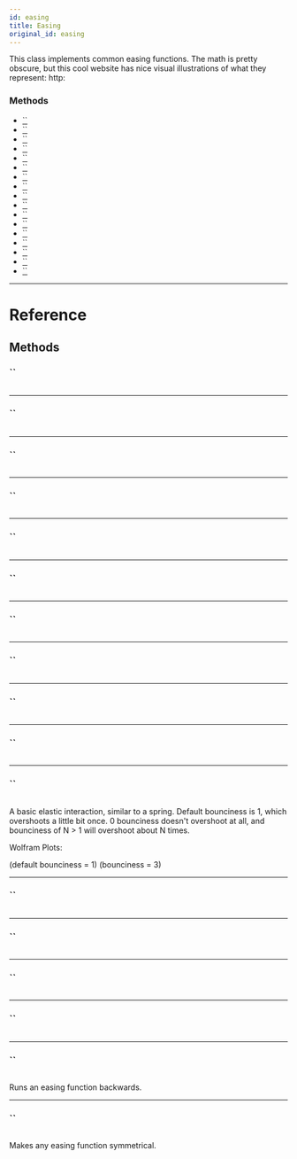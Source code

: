 ```yaml
---
id: easing
title: Easing
original_id: easing
---
```


This class implements common easing functions. The math is pretty obscure, but this cool website has nice visual illustrations of what they represent: http:

### Methods

- [``](easing.md#step0)
- [``](easing.md#step1)
- [``](easing.md#linear)
- [``](easing.md#ease)
- [``](easing.md#quad)
- [``](easing.md#cubic)
- [``](easing.md#poly)
- [``](easing.md#sin)
- [``](easing.md#circle)
- [``](easing.md#exp)
- [``](easing.md#elastic)
- [``](easing.md#back)
- [``](easing.md#bounce)
- [``](easing.md#bezier)
- [``](easing.md#in)
- [``](easing.md#out)
- [``](easing.md#inout)

---

# Reference

## Methods

### ``

```jsx
```

---

### ``

```jsx
```

---

### ``

```jsx
```

---

### ``

```jsx
```

---

### ``

```jsx
```

---

### ``

```jsx
```

---

### ``

```jsx
```

---

### ``

```jsx
```

---

### ``

```jsx
```

---

### ``

```jsx
```

---

### ``

```jsx
```

A basic elastic interaction, similar to a spring. Default bounciness is 1, which overshoots a little bit once. 0 bounciness doesn't overshoot at all, and bounciness of N &gt; 1 will overshoot about N times.

Wolfram Plots:

(default bounciness = 1) (bounciness = 3)

---

### ``

```jsx
```

---

### ``

```jsx
```

---

### ``

```jsx
```

---

### ``

```jsx
```

---

### ``

```jsx
```

Runs an easing function backwards.

---

### ``

```jsx
```

Makes any easing function symmetrical.
